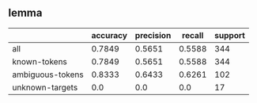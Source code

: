 
## lemma

|                  | accuracy | precision | recall | support |
|------------------|----------|-----------|--------|---------|
| all              | 0.7849   | 0.5651    | 0.5588 | 344     |
| known-tokens     | 0.7849   | 0.5651    | 0.5588 | 344     |
| ambiguous-tokens | 0.8333   | 0.6433    | 0.6261 | 102     |
| unknown-targets  | 0.0      | 0.0       | 0.0    | 17      |

